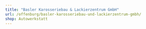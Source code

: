 ```yaml
---
title: "Basler Karosseriebau & Lackierzentrum GmbH"
url: /offenburg/basler-karosseriebau-und-lackierzentrum-gmbh/
shop: Autowerkstatt
---
```

